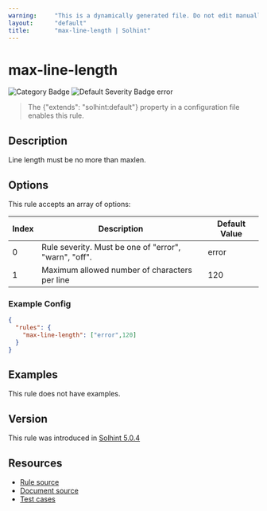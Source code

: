 ```yaml
---
warning:     "This is a dynamically generated file. Do not edit manually."
layout:      "default"
title:       "max-line-length | Solhint"
---
```


# max-line-length
![Category Badge](https://img.shields.io/badge/-Best%20Practice%20Rules-informational)
![Default Severity Badge error](https://img.shields.io/badge/Default%20Severity-error-red)
> The {"extends": "solhint:default"} property in a configuration file enables this rule.


## Description
Line length must be no more than maxlen.

## Options
This rule accepts an array of options:

| Index | Description                                           | Default Value |
| ----- | ----------------------------------------------------- | ------------- |
| 0     | Rule severity. Must be one of "error", "warn", "off". | error         |
| 1     | Maximum allowed number of characters per line         | 120           |


### Example Config
```json
{
  "rules": {
    "max-line-length": ["error",120]
  }
}
```


## Examples
This rule does not have examples.

## Version
This rule was introduced in [Solhint 5.0.4](https://github.com/protofire/solhint/blob/v5.0.4)

## Resources
- [Rule source](https://github.com/protofire/solhint/blob/master/lib/rules/best-practices/max-line-length.js)
- [Document source](https://github.com/protofire/solhint/blob/master/docs/rules/best-practices/max-line-length.md)
- [Test cases](https://github.com/protofire/solhint/blob/master/test/rules/best-practices/max-line-length.js)
